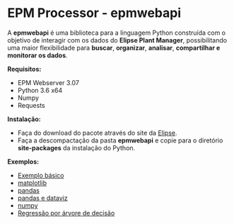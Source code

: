 # EPM Processor - epmwebapi

A **epmwebapi** é uma biblioteca para a linguagem Python construída com o objetivo de interagir com os dados do **Elipse Plant Manager**, possibilitando uma maior flexibilidade para **buscar**, **organizar**, **analisar**, **compartilhar e monitorar os dados**. 


**Requisitos:**
* EPM Webserver 3.07
* Python 3.6 x64
* Numpy
* Requests


**Instalação:**
* Faça do download do pacote através do site da [Elipse](www.elipse.com.br/downloads).
* Faça a descompactação da pasta **epmwebapi** e copie para o diretório **site-packages** da instalação do Python.

**Exemplos:**

* [Exemplo básico](https://github.com/elipsesoftware/epmprocessor/blob/master/epmwebapi/exemplos/Quickstart.ipynb)
* [matplotlib](https://github.com/elipsesoftware/epmprocessor/blob/master/epmwebapi/exemplos/basic_use_matplotlib.ipynb)
* [pandas](https://github.com/elipsesoftware/epmprocessor/blob/master/epmwebapi/exemplos/basic_use_pandas.ipynb)
* [pandas e dataviz](https://github.com/elipsesoftware/epmprocessor/blob/master/epmwebapi/exemplos/pandas_and_dataviz.ipynb)
* [numpy](https://github.com/elipsesoftware/epmprocessor/blob/master/epmwebapi/exemplos/basic_use_numpy.ipynb)
* [Regressão por árvore de decisão](https://github.com/elipsesoftware/epmprocessor/blob/master/epmwebapi/exemplos/decision_tree_regression.ipynb)












